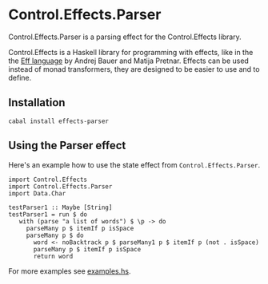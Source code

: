 Control.Effects.Parser
======================

Control.Effects.Parser is a parsing effect for the Control.Effects library.

Control.Effects is a Haskell library for programming with effects, like in the the [Eff language][Eff] by Andrej Bauer and Matija Pretnar. Effects can be used instead of monad transformers, they are designed to be easier to use and to define.

Installation
------------

    cabal install effects-parser

Using the Parser effect
-----------------------

Here's an example how to use the state effect from `Control.Effects.Parser`.

    import Control.Effects
    import Control.Effects.Parser
    import Data.Char
    
    testParser1 :: Maybe [String]
    testParser1 = run $ do
       with (parse "a list of words") $ \p -> do
         parseMany p $ itemIf p isSpace
         parseMany p $ do
           word <- noBacktrack p $ parseMany1 p $ itemIf p (not . isSpace)
           parseMany p $ itemIf p isSpace
           return word

For more examples see [examples.hs](https://github.com/nybble41/effects-parser/blob/master/examples.hs).

[Eff]: http://math.andrej.com/category/programming/eff/?category_name=programming/eff
